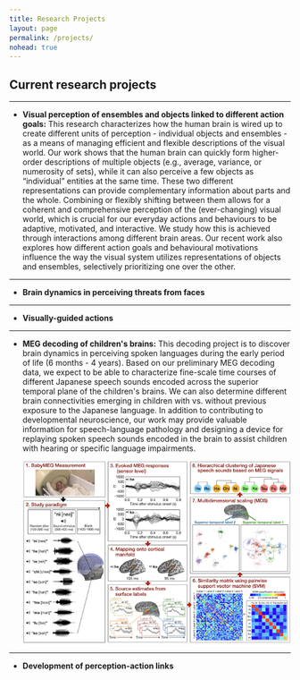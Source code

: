 ```yaml
---
title: Research Projects
layout: page
permalink: /projects/
nohead: true
---
```


## Current research projects
------
* **Visual perception of ensembles and objects linked to different action goals:** This research characterizes how the human brain is wired up to create different units of perception - individual objects and ensembles - as a means of managing efficient and flexible descriptions of the visual world. Our work shows that the human brain can quickly form higher-order descriptions of multiple objects (e.g., average, variance, or numerosity of sets), while it can also perceive a few objects as “individual” entities at the same time. These two different representations can provide complementary information about parts and the whole. Combining or flexibly shifting between them allows for a coherent and comprehensive perception of the (ever-changing) visual world, which is crucial for our everyday actions and behaviours to be adaptive, motivated, and interactive. We study how this is achieved through interactions among different brain areas. Our recent work also explores how different action goals and behavioural motivations influence the way the visual system utilizes representations of objects and ensembles, selectively prioritizing one over the other.<br/>

------
* **Brain dynamics in perceiving threats from faces**

------
* **Visually-guided actions**

------
* **MEG decoding of children's brains:** This decoding project is to discover brain dynamics in perceiving spoken languages during the early period of life (6 months - 4 years). Based on our preliminary MEG decoding data, we expect to be able to characterize fine-scale time courses of different Japanese speech sounds encoded across the superior temporal plane of the children's brains. We can also determine different brain connectivities emerging in children with vs. without previous exposure to the Japanese language. In addition to contributing to developmental neuroscience, our work may provide valuable information for speech-language pathology and designing a device for replaying spoken speech sounds encoded in the brain to assist children with hearing or specific language impairments.<br/>
 
  ![Fig1](/images/R21Fig.png)<br/>

------
* **Development of perception-action links**

